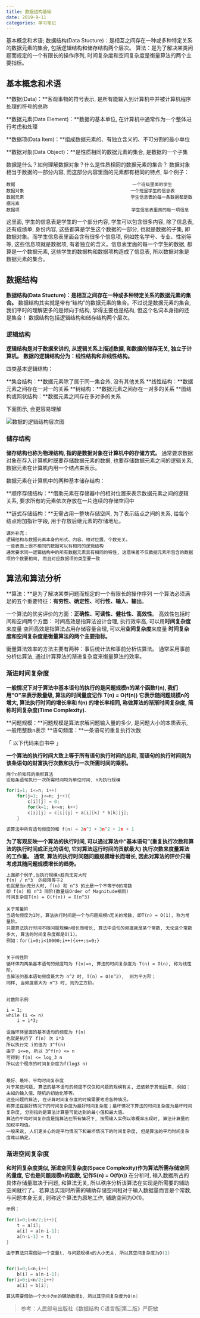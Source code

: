 ```yaml
---
title: 数据结构基础
date: 2019-9-11
categories: 学习笔记
---
```


基本概念和术语;
数据结构(Data Stucture)：是相互之间存在一种或多种特定关系的数据元素的集合, 包括逻辑结构和储存结构两个层次。
算法：是为了解决某类问题而规定的一个有限长的操作序列, 时间复杂度和空间复杂度是衡量算法的两个主要指标。

<!--more-->

## 基本概念和术语

**数据(Data)：**客观事物的符号表示, 是所有能输入到计算机中并被计算机程序处理的符号的总称

**数据元素(Data Element)：**数据的基本单位, 在计算机中通常作为一个整体进行考虑和处理

**数据项(Data Item)：**组成数据元素的、有独立含义的、不可分割的最小单位

**数据对象(Data Object)：**是性质相同的数据元素的集合, 是数据的一个子集

数据是什么？如何理解数据对象？什么是性质相同的数据元素的集合？
数据对象相当于数据的一部分内容, 而这部分内容里面的元素都有相同的特点, 举个例子：

```text
数据                                            一个班级里面的学生
数据对象                                        一个班里学生的信息表
数据元素                                        学生信息表的每一条数据都是数据元素
数据项                                          学生信息表里面的每一项信息
```

这里面, 学生的信息表是学生的一个部分内容, 学生可以包含很多内容, 除了信息表, 还有成绩单, 身份内容, 这些都算是学生这个数据的一部分, 也就是数据的子集, 即数据对象。而学生信息表里面会含有很多个信息项, 例如姓名学号、专业、性别等等, 这些信息项就是数据项, 有着独立的含义。信息表里面的每一个学生的数据, 都算是一个数据元素, 这些学生的数据构和数据项构造成了信息表, 所以数据对象是数据元素的集合。

## **数据结构**

**数据结构(Data Stucture)：是相互之间存在一种或多种特定关系的数据元素的集合。**
数据结构其实就是带有“结构”的数据元素的集合。不过说是数据元素的集合, 我们平时的理解更多的是倾向于结构, 学得主要也是结构, 但这个名词本身指的还是集合！
数据结构包括逻辑结构和储存结构两个层次。

### **逻辑结构**

**逻辑结构是对于数据来讲的, 从逻辑关系上描述数据, 和数据的储存无关, 独立于计算机。**
**数据的逻辑结构分为：线性结构和非线性结构。**

四类基本逻辑结构：

**集合结构：**数据元素除了属于同一集合外, 没有其他关系
**线性结构：**数据元素之间存在一对一的关系
**树结构：**数据元素之间存在一对多的关系
**图结构或网状结构：**数据元素之间存在多对多的关系

下面图示, 会更容易理解

![数据的逻辑结构层次图](/images/数据结构基础/数据逻辑结构层次图.jpg)

### **储存结构**

**储存结构也称为物理结构, 指的是数据对象在计算机中的存储方式。**
通常要求数据对象在存入计算机时既要存储数据元素的数据, 也要存储数据元素之间的逻辑关系, 数据元素在计算机内用一个结点来表示。

数据元素在计算机中的两种基本储存结构：

**顺序存储结构：**借助元素在存储器中的相对位置来表示数据元素之间的逻辑关系, 要求所有的元素依次存放在一片连续的存储空间中

**链式存储结构：**无需占用一整块存储空间, 为了表示结点之间的关系, 给每个结点附加指针字段, 用于存放后继元素的存储地址。

```Text
课外补充：
逻辑结构与数据元素本身的形式、内容、相对位置、个数无关。
一些表面上很不相同的数据可以有相同的逻辑结构
通常要求同一逻辑结构中的所有数据元素具有相同的特性, 这意味着不仅数据元素所包含的数据项的个数要相同, 而且对应数据项的类型要一致
```

## **算法和算法分析**

**算法：**是为了解决某类问题而规定的一个有限长的操作序列
一个算法必须满足的五个重要特征：**有穷性、确定性、可行性、输入、输出**。

一个算法的优劣评价的方面：**正确性、可读性、健壮性、高效性**。
高效性包括时间和空间两个方面：
时间高效是指算法设计合理, 执行效率高, 可以用**时间复杂度**来度量
空间高效是指算法占用存储容量合理, 可以用**空间复杂度**来度量
**时间复杂度和空间复杂度是衡量算法的两个主要指标。**

衡量算法效率的方法主要有两种：事后统计法和事前分析估算法。
通常采用事前分析估算法, 通过计算算法的渐进复杂度来衡量算法的效率。

### 渐进时间复杂度

**一般情况下对于算法中基本语句的执行的是问题规模n的某个函数f(n), 我们用"O"来表示数量级, 算法的时间量度记作**
**T(n) = O(f(n))**
**它表示随问题规模n的增大, 算法执行时间的增长率和 f(n) 的增长率相同, 称做算法的渐渐时间复杂度, 简称时间复杂度(Time Complexity).**

**问题规模：**问题规模是算法求解问题输入量的多少, 是问题大小的本质表示, 一般用整数n表示
**语句频度：**一条语句的重复执行次数

「 以下代码来自书中 」

**一个算法的执行时间大致上等于所有语句执行时间的总和, 而语句的执行时间则为该条语句的财富执行次数和执行一次所需时间的乘积。**

```C
两个n阶矩阵的乘积算法
设每条语句执行一次所需时间均为单位时间, n为执行规模

for(i=1; i<=n; i++)                                                     //频度为 n+1
    for(j=1; j<=n; j++){                                                //频度为 n*(n+1)
        c[i][j] = 0;                                                    //频度为 n^2
        for(k=1; k<=n; k++)                                             //频度为 n^2 * (n+1)
        c[i][j] = c[i][j] + a[i][k] * b[k][j];                          //频度为 n^3
    }

该算法中所有语句频度的和 f(n) = 2n^3 + 3n^2 + 2n + 1
```

**为了客观反映一个算法的执行时间, 可以通过算法中“基本语句”(重复执行次数和算法的执行时间成正比的语句, 它对算法运行时间的贡献最大) 执行次数来度量算法的工作量。**
**通常, 算法的执行时间随问题规模增长而增长, 因此对算法的评价只需考虑其随问题规模增长的趋势。**

```Markdown
上面那个例子,当执行规模n趋向无穷大时
f(n) / n^3  的极限等于2
也就是当n充分大时, f(n) 和 n^3 的比是一个不等于0的常数
即 f(n) 和 n^3 同阶(数量级Order of Magnitude相同)
时间复杂度T(n) = O(f(n)) = O(n^3)
```

```Text
关于常量阶
当语句频度为1时, 算法执行时间是一个与问题规模n无关的常数, 即T(n) = O(1), 称为常量阶。
只要算法执行时间不随问题规模n增长而增长, 算法中语句的频度就是某个常数, 无论这个常数多大, 算法的时间复杂度都是O(1)。
例如：for(i=0;i<10000;i++){x++;s=0;}


关于线性阶
循环体内两条基本语句的频度均为 f(n)=n, 算法的时间复杂度为 T(n) = O(n), 称为线性阶。
当算法的基本语句频度最大为 n^2 时, T(n) = O(n^2),  则为平方阶；
同样, 当频度最大为 n^3 时, 则为立方阶。


对数阶示例

i = 1;
while (i <= n)
    i = i*3;

设循环体里面的基本语句的频度为 f(n)
也就是执行了 f(n) 次 i*3
所以执行完 i的值为 3^f(n)
由于 i<=n, 所以 3^f(n) <= n
可得到 f(n) <= log_3 n
所以这个程序的时间复杂度为f(log3 n)


最好、最坏、平均时间复杂度
对于某些问题, 算法的基本语句的频度不仅仅和问题的规模有关, 还依赖于其他因素, 例如：未知的输入值、随机的初始化等等。
这些问题的算法, 在计算时间复杂度的时候需要考虑各种情况。
称算法在最好情况下的时间复杂度为最好时间复杂度；最坏情况下算法的时间复杂度为最坏时间复杂度, 分别指的是算法计算量可能达到的最小值和最大值。
算法的平均时间复杂度是指算法在所有情况下, 按照输入实例以等概率出现时, 算法计算量的加权平均值。
一般来说, 人们更关心的是平均情况下和最坏情况下的时间复杂度, 但是算法的平均时间复杂度难以确定。
```

### 渐进空间复杂度

**和时间复杂度类似, 渐进空间复杂度(Space Complexity)作为算法所需存储空间的量度, 它也是问题规模n的函数, 记作S(n) = O(f(n))**
在分析时, 输入数据所占的具体存储量取决于问题, 和算法无关, 所以秩序分析该算法在实现是所需要的辅助空间就行了。
若算法实现时所需的辅助存储空间相对于输入数据量而言是个常数, 与问题本身无关, 则称这个算法为原地工作, 辅助空间为O(1)。

```C
示例：

for(i=0;i<n/2;i++){
    t = a[i];
    a[i] = a[n-i-1];
    a[n-i-1] = t;
}

由于算法只需借助一个变量t, 与问题规模n的大小无关, 所以其空间复杂度为O(1)


for(i=0;i<n;i++)
    b[i] = a[n-i-1];
for(i=0;i<n/2;i++)
    a[i] = b[i];

算法需要借助一个大小为n的辅助数组b, 所以其空间复杂度为O(n)
```

>参考：人民邮电出版社《数据结构    C语言版|第二版》严蔚敏
